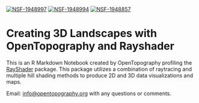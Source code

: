 [![NSF-1948997](https://img.shields.io/badge/NSF-1948997-blue.svg)](https://nsf.gov/awardsearch/showAward?AWD_ID=1948997) 
[![NSF-1948994](https://img.shields.io/badge/NSF-1948994-blue.svg)](https://nsf.gov/awardsearch/showAward?AWD_ID=1948994)
[![NSF-1948857](https://img.shields.io/badge/NSF-1948857-blue.svg)](https://nsf.gov/awardsearch/showAward?AWD_ID=1948857)

# Creating 3D Landscapes with OpenTopography and Rayshader

This is an R Markdown Notebook created by OpenTopography profiling the [RayShader](https://cran.r-project.org/web/packages/rayshader/rayshader.pdf) package. This package utilizes a combination of raytracing and multiple hill shading methods to produce 2D and 3D data visualizations and maps.


Email: info@opentopography.org with any questions or comments.
